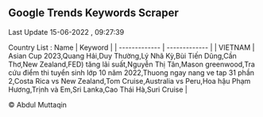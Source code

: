 

## Google Trends Keywords Scraper 
 
Last Update 15-06-2022 , 09:27:39

Country List :
 Name  | Keyword |
| ------------- | ------------- |
| VIETNAM | Asian Cup 2023,Quang Hải,Duy Thường,Lý Nhã Kỳ,Bùi Tiến Dũng,Cần Thơ,New Zealand,FED) tăng lãi suất,Nguyễn Thị Tân,Mason greenwood,Tra cứu điểm thi tuyển sinh lớp 10 năm 2022,Thuong ngay nang ve tap 31 phần 2,Costa Rica vs New Zealand,Tom Cruise,Australia vs Peru,Hoa hậu Phạm Hương,Trịnh và Em,Sri Lanka,Cao Thái Hà,Suri Cruise |



© Abdul Muttaqin 
